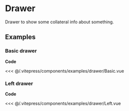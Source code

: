 <script setup>
import Basic from '../.vitepress/components/examples/drawer/Basic.vue'
import Left from '../.vitepress/components/examples/drawer/Left.vue'
</script>

# Drawer

Drawer to show some collateral info about something.

## Examples

### Basic drawer
<Example>
  <Basic />
</Example>

**Code**

<<< @/.vitepress/components/examples/drawer/Basic.vue


### Left drawer
<Example>
  <Left />
</Example>

**Code**

<<< @/.vitepress/components/examples/drawer/Left.vue
